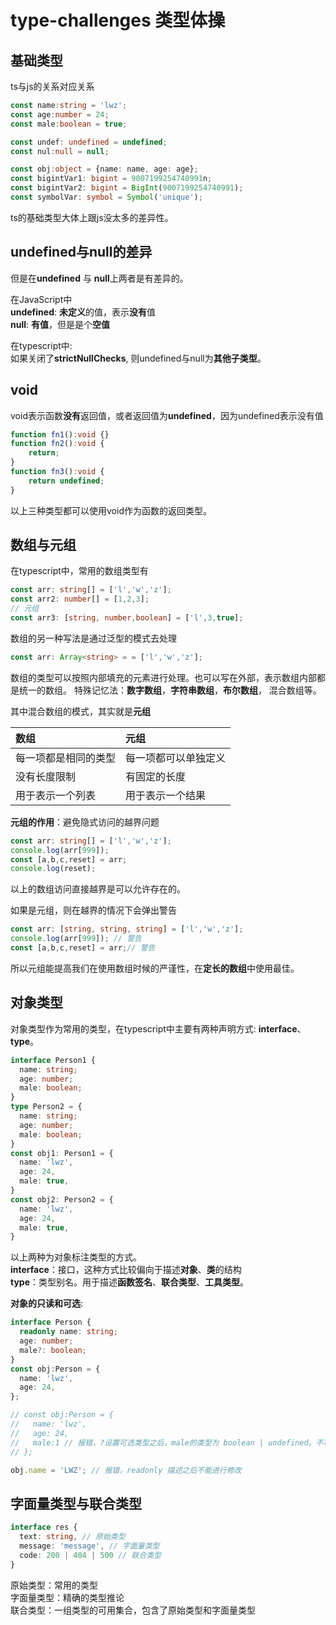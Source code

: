# type-challenges 类型体操

## 基础类型

ts与js的关系对应关系

```typescript
const name:string = 'lwz';
const age:number = 24;
const male:boolean = true;

const undef: undefined = undefined;
const nul:null = null;

const obj:object = {name: name, age: age};
const bigintVar1: bigint = 9007199254740991n;
const bigintVar2: bigint = BigInt(9007199254740991);
const symbolVar: symbol = Symbol('unique');
```

ts的基础类型大体上跟js没太多的差异性。

## undefined与null的差异 

但是在**undefined** 与 **null**上两者是有差异的。

在JavaScript中  
**undefined**: **未定义**的值，表示**没有**值  
**null**: **有值**，但是是个**空值**

在typescript中:  
如果关闭了**strictNullChecks**, 则undefined与null为**其他子类型**。

## void

void表示函数**没有**返回值，或者返回值为**undefined**，因为undefined表示没有值

```typescript
function fn1():void {}
function fn2():void {
    return;
}
function fn3():void {
    return undefined;
}
```

以上三种类型都可以使用void作为函数的返回类型。

## 数组与元组

在typescript中，常用的数组类型有

```typescript
const arr: string[] = ['l','w','z'];
const arr2: number[] = [1,2,3];
// 元组
const arr3: [string, number,boolean] = ['l',3,true];
```

数组的另一种写法是通过泛型的模式去处理

```typescript
const arr: Array<string> = = ['l','w','z'];
```

数组的类型可以按照内部填充的元素进行处理。也可以写在外部，表示数组内部都是统一的数组。
特殊记忆法：**数字数组**，**字符串数组**，**布尔数组**， 混合数组等。

其中混合数组的模式，其实就是**元组**

| 数组                 | 元组                 |
| :------------------- | :------------------- |
| 每一项都是相同的类型 | 每一项都可以单独定义 |
| 没有长度限制         | 有固定的长度         |
| 用于表示一个列表     | 用于表示一个结果     |

**元组的作用**：避免隐式访问的越界问题

```typescript
const arr: string[] = ['l','w','z'];
console.log(arr[999]);
const [a,b,c,reset] = arr; 
console.log(reset);
```

以上的数组访问直接越界是可以允许存在的。 

如果是元组，则在越界的情况下会弹出警告
```typescript
const arr: [string, string, string] = ['l','w','z'];
console.log(arr[999]); // 警告
const [a,b,c,reset] = arr;// 警告
```

所以元组能提高我们在使用数组时候的严谨性，在**定长的数组**中使用最佳。

## 对象类型

对象类型作为常用的类型，在typescript中主要有两种声明方式:  **interface**、**type**。

```typescript
interface Person1 {
  name: string;
  age: number;
  male: boolean;
}
type Person2 = {
  name: string;
  age: number;
  male: boolean;
}
const obj1: Person1 = {
  name: 'lwz',
  age: 24,
  male: true,
}
const obj2: Person2 = {
  name: 'lwz',
  age: 24,
  male: true,
}
```
以上两种为对象标注类型的方式。  
**interface**：接口，这种方式比较偏向于描述**对象**、**类**的结构  
**type**：类型别名。用于描述**函数签名**、**联合类型**、**工具类型**。  

**对象的只读和可选**:
```typescript
interface Person {
  readonly name: string;
  age: number;
  male?: boolean;
}
const obj:Person = {
  name: 'lwz',
  age: 24,
};

// const obj:Person = {
//   name: 'lwz',
//   age: 24,
//   male:1 // 报错，?设置可选类型之后，male的类型为 boolean | undefined。不填时为undefined。不能赋值这两个属性之外的值
// };

obj.name = 'LWZ'; // 报错，readonly 描述之后不能进行修改
```
## 字面量类型与联合类型
```typescript
interface res {
  text: string, // 原始类型
  message: 'message', // 字面量类型
  code: 200 | 404 | 500 // 联合类型
}
```
原始类型：常用的类型  
字面量类型：精确的类型推论  
联合类型：一组类型的可用集合，包含了原始类型和字面量类型
